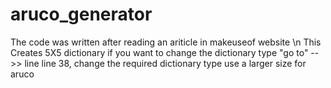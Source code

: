 # aruco_generator
The code was written after reading an ariticle in makeuseof website \n
This Creates 5X5 dictionary if you want to change the dictionary type 
"go to" -->> line line 38, change the required dictionary type 
use a larger size for aruco 
